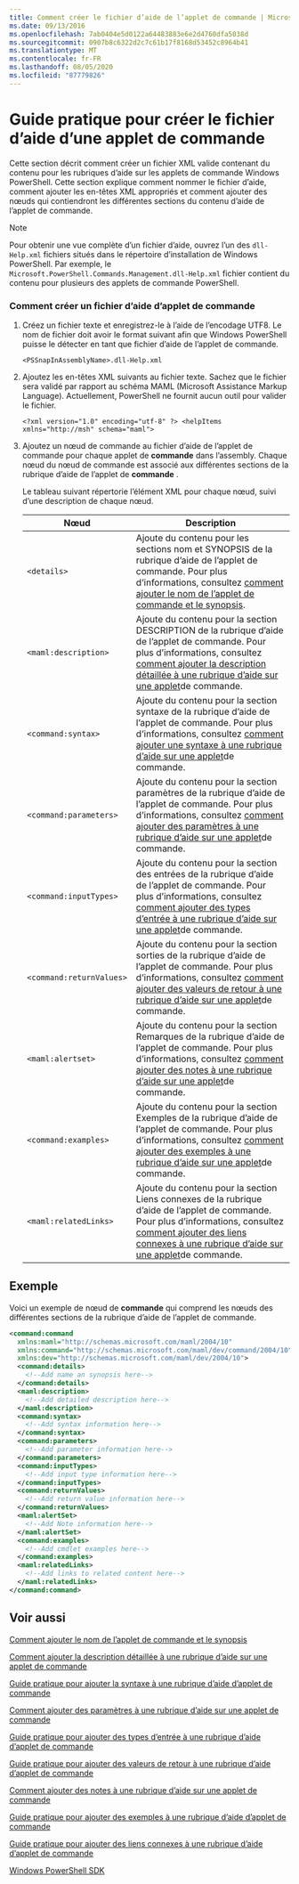 ```yaml
---
title: Comment créer le fichier d’aide de l’applet de commande | Microsoft Docs
ms.date: 09/13/2016
ms.openlocfilehash: 7ab0404e5d0122a64483883e6e2d4760dfa5038d
ms.sourcegitcommit: 0907b8c6322d2c7c61b17f8168d53452c8964b41
ms.translationtype: MT
ms.contentlocale: fr-FR
ms.lasthandoff: 08/05/2020
ms.locfileid: "87779826"
---
```

# <a name="how-to-create-the-cmdlet-help-file"></a>Guide pratique pour créer le fichier d’aide d’une applet de commande

Cette section décrit comment créer un fichier XML valide contenant du contenu pour les rubriques d’aide sur les applets de commande Windows PowerShell. Cette section explique comment nommer le fichier d’aide, comment ajouter les en-têtes XML appropriés et comment ajouter des nœuds qui contiendront les différentes sections du contenu d’aide de l’applet de commande.

> [!NOTE]
> Pour obtenir une vue complète d’un fichier d’aide, ouvrez l’un des `dll-Help.xml` fichiers situés dans le répertoire d’installation de Windows PowerShell. Par exemple, le `Microsoft.PowerShell.Commands.Management.dll-Help.xml` fichier contient du contenu pour plusieurs des applets de commande PowerShell.

### <a name="how-to-create-a-cmdlet-help-file"></a>Comment créer un fichier d’aide d’applet de commande

1. Créez un fichier texte et enregistrez-le à l’aide de l’encodage UTF8. Le nom de fichier doit avoir le format suivant afin que Windows PowerShell puisse le détecter en tant que fichier d’aide de l’applet de commande.

   `<PSSnapInAssemblyName>.dll-Help.xml`

1. Ajoutez les en-têtes XML suivants au fichier texte. Sachez que le fichier sera validé par rapport au schéma MAML (Microsoft Assistance Markup Language). Actuellement, PowerShell ne fournit aucun outil pour valider le fichier.

   `<?xml version="1.0" encoding="utf-8" ?> <helpItems xmlns="http://msh" schema="maml">`

1. Ajoutez un nœud de commande au fichier d’aide de l’applet de commande pour chaque applet de **commande** dans l’assembly. Chaque nœud du nœud de commande est associé aux différentes sections de la rubrique d’aide de l’applet de **commande** .

   Le tableau suivant répertorie l’élément XML pour chaque nœud, suivi d’une description de chaque nœud.

   |           Nœud           |                                                                                                     Description                                                                                                     |
   | ------------------------ | ------------------------------------------------------------------------------------------------------------------------------------------------------------------------------------------------------------------- |
   | `<details>`              | Ajoute du contenu pour les sections nom et SYNOPSIS de la rubrique d’aide de l’applet de commande. Pour plus d’informations, consultez [comment ajouter le nom de l’applet de commande et le synopsis](./how-to-add-the-cmdlet-name-and-synopsis-to-a-cmdlet-help-topic.md). |
   | `<maml:description>`     | Ajoute du contenu pour la section DESCRIPTION de la rubrique d’aide de l’applet de commande. Pour plus d’informations, consultez [comment ajouter la description détaillée à une rubrique d’aide sur une applet](./how-to-add-a-cmdlet-description.md)de commande.                    |
   | `<command:syntax>`       | Ajoute du contenu pour la section syntaxe de la rubrique d’aide de l’applet de commande. Pour plus d’informations, consultez [comment ajouter une syntaxe à une rubrique d’aide sur une applet](./how-to-add-syntax-to-a-cmdlet-help-topic.md)de commande.                                  |
   | `<command:parameters>`   | Ajoute du contenu pour la section paramètres de la rubrique d’aide de l’applet de commande. Pour plus d’informations, consultez [comment ajouter des paramètres à une rubrique d’aide sur une applet](./how-to-add-parameter-information.md)de commande.                                  |
   | `<command:inputTypes>`   | Ajoute du contenu pour la section des entrées de la rubrique d’aide de l’applet de commande. Pour plus d’informations, consultez [comment ajouter des types d’entrée à une rubrique d’aide sur une applet](./how-to-add-input-types-to-a-cmdlet-help-topic.md)de commande.                        |
   | `<command:returnValues>` | Ajoute du contenu pour la section sorties de la rubrique d’aide de l’applet de commande. Pour plus d’informations, consultez [comment ajouter des valeurs de retour à une rubrique d’aide sur une applet](./how-to-add-return-values-to-a-cmdlet-help-topic.md)de commande.                   |
   | `<maml:alertset>`        | Ajoute du contenu pour la section Remarques de la rubrique d’aide de l’applet de commande. Pour plus d’informations, consultez [comment ajouter des notes à une rubrique d’aide sur une applet](./how-to-add-notes-to-a-cmdlet-help-topic.md)de commande.                                      |
   | `<command:examples>`     | Ajoute du contenu pour la section Exemples de la rubrique d’aide de l’applet de commande. Pour plus d’informations, consultez [comment ajouter des exemples à une rubrique d’aide sur une applet](./how-to-add-examples-to-a-cmdlet-help-topic.md)de commande.                            |
   | `<maml:relatedLinks>`    | Ajoute du contenu pour la section Liens connexes de la rubrique d’aide de l’applet de commande. Pour plus d’informations, consultez [comment ajouter des liens connexes à une rubrique d’aide sur une applet](./how-to-add-related-links-to-a-cmdlet-help-topic.md)de commande.             |

## <a name="example"></a>Exemple

 Voici un exemple de nœud de **commande** qui comprend les nœuds des différentes sections de la rubrique d’aide de l’applet de commande.

```xml
<command:command
  xmlns:maml="http://schemas.microsoft.com/maml/2004/10"
  xmlns:command="http://schemas.microsoft.com/maml/dev/command/2004/10"
  xmlns:dev="http://schemas.microsoft.com/maml/dev/2004/10">
  <command:details>
    <!--Add name an synopsis here-->
  </command:details>
  <maml:description>
    <!--Add detailed description here-->
  </maml:description>
  <command:syntax>
    <!--Add syntax information here-->
  </command:syntax>
  <command:parameters>
    <!--Add parameter information here-->
  </command:parameters>
  <command:inputTypes>
    <!--Add input type information here-->
  </command:inputTypes>
  <command:returnValues>
    <!--Add return value information here-->
  </command:returnValues>
  <maml:alertSet>
    <!--Add Note information here-->
  </maml:alertSet>
  <command:examples>
    <!--Add cmdlet examples here-->
  </command:examples>
  <maml:relatedLinks>
    <!--Add links to related content here-->
  </maml:relatedLinks>
</command:command>
```

## <a name="see-also"></a>Voir aussi

 [Comment ajouter le nom de l’applet de commande et le synopsis](./how-to-add-the-cmdlet-name-and-synopsis-to-a-cmdlet-help-topic.md)

 [Comment ajouter la description détaillée à une rubrique d’aide sur une applet de commande](./how-to-add-a-cmdlet-description.md)

 [Guide pratique pour ajouter la syntaxe à une rubrique d’aide d’applet de commande](./how-to-add-syntax-to-a-cmdlet-help-topic.md)

 [Comment ajouter des paramètres à une rubrique d’aide sur une applet de commande](./how-to-add-parameter-information.md)

 [Guide pratique pour ajouter des types d’entrée à une rubrique d’aide d’applet de commande](./how-to-add-input-types-to-a-cmdlet-help-topic.md)

 [Guide pratique pour ajouter des valeurs de retour à une rubrique d’aide d’applet de commande](./how-to-add-return-values-to-a-cmdlet-help-topic.md)

 [Comment ajouter des notes à une rubrique d’aide sur une applet de commande](./how-to-add-notes-to-a-cmdlet-help-topic.md)

 [Guide pratique pour ajouter des exemples à une rubrique d’aide d’applet de commande](./how-to-add-examples-to-a-cmdlet-help-topic.md)

 [Guide pratique pour ajouter des liens connexes à une rubrique d’aide d’applet de commande](./how-to-add-related-links-to-a-cmdlet-help-topic.md)

 [Windows PowerShell SDK](../windows-powershell-reference.md)
